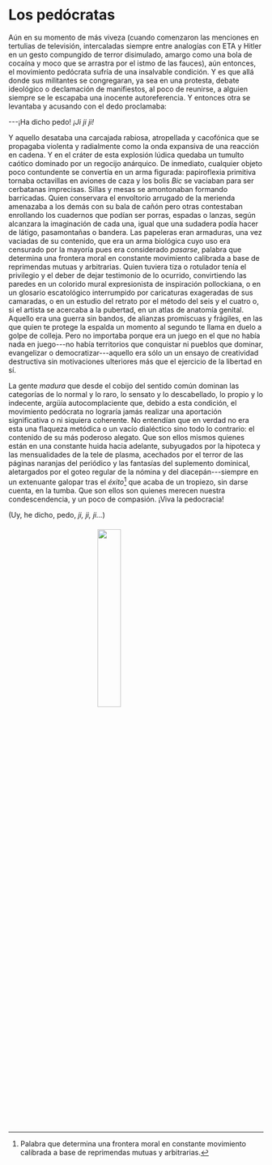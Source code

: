 Los pedócratas
==============

Aún en su momento de más viveza (cuando comenzaron las menciones en
tertulias de televisión, intercaladas siempre entre analogías con ETA
y Hitler en un gesto compungido de terror disimulado, amargo como una
bola de cocaína y moco que se arrastra por el istmo de las fauces),
aún entonces, el movimiento pedócrata sufría de una insalvable
condición.  Y es que allá donde sus militantes se congregaran, ya sea
en una protesta, debate ideológico o declamación de manifiestos, al
poco de reunirse, a alguien siempre se le escapaba una inocente
autoreferencia.  Y entonces otra se levantaba y acusando con el dedo
proclamaba:

---¡Ha dicho pedo! *¡Ji ji ji!*

Y aquello desataba una carcajada rabiosa, atropellada y cacofónica que
se propagaba violenta y radialmente como la onda expansiva de una
reacción en cadena.  Y en el cráter de esta explosión lúdica quedaba
un tumulto caótico dominado por un regocijo anárquico.  De inmediato,
cualquier objeto poco contundente se convertía en un arma figurada:
papiroflexia primitiva tornaba octavillas en aviones de caza y los
bolis *Bic* se vaciaban para ser cerbatanas imprecisas.  Sillas y
mesas se amontonaban formando barricadas.  Quien conservara el
envoltorio arrugado de la merienda amenazaba a los demás con su bala
de cañón pero otras contestaban enrollando los cuadernos que podían
ser porras, espadas o lanzas, según alcanzara la imaginación de cada
una, igual que una sudadera podía hacer de látigo, pasamontañas o
bandera.  Las papeleras eran armaduras, una vez vaciadas de su
contenido, que era un arma biológica cuyo uso era censurado por la
mayoría pues era considerado *pasarse*, palabra que determina una
frontera moral en constante movimiento calibrada a base de reprimendas
mutuas y arbitrarias.  Quien tuviera tiza o rotulador tenía el
privilegio y el deber de dejar testimonio de lo ocurrido, convirtiendo
las paredes en un colorido mural expresionista de inspiración
pollockiana, o en un glosario escatológico interrumpido por
caricaturas exageradas de sus camaradas, o en un estudio del retrato
por el método del seis y el cuatro o, si el artista se acercaba a la
pubertad, en un atlas de anatomía genital.  Aquello era una guerra sin
bandos, de alianzas promiscuas y frágiles, en las que quien te protege
la espalda un momento al segundo te llama en duelo a golpe de colleja.
Pero no importaba porque era un juego en el que no había nada en
juego---no había territorios que conquistar ni pueblos que dominar,
evangelizar o democratizar---aquello era sólo un un ensayo de
creatividad destructiva sin motivaciones ulteriores más que el
ejercicio de la libertad en sí.

La gente *madura* que desde el cobijo del sentido común dominan las
categorías de lo normal y lo raro, lo sensato y lo descabellado, lo
propio y lo indecente, argüía autocomplaciente que, debido a esta
condición, el movimiento pedócrata no lograría jamás realizar una
aportación significativa o ni siquiera coherente.  No entendían que en
verdad no era esta una flaqueza metódica o un vacío dialéctico sino
todo lo contrario: el contenido de su más poderoso alegato.  Que son
ellos mismos quienes están en una constante huida hacia adelante,
subyugados por la hipoteca y las mensualidades de la tele de plasma,
acechados por el terror de las páginas naranjas del periódico y las
fantasías del suplemento dominical, aletargados por el goteo regular
de la nómina y del diacepán---siempre en un extenuante galopar tras el
*éxito*[^1] que acaba de un tropiezo, sin darse cuenta, en la tumba.
Que son ellos son quienes merecen nuestra condescendencia, y un poco
de compasión.  ¡Viva la pedocracia!

(Uy, he dicho, pedo, *ji, ji, ji...*)

<img style="display: block; margin: 20 auto;" width="30%" src="/static/think/seis-cuatro-i.svg"/>

[^1]: Palabra que determina una frontera moral en constante movimiento
    calibrada a base de reprimendas mutuas y arbitrarias.
